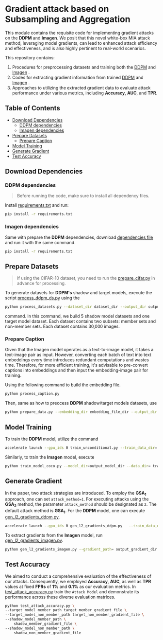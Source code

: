 # Gradient attack based on Subsampling and Aggregation

This module contains the requisite code for implementing gradient attacks on the **DDPM** and **Imagen**. We posit that this novel white-box MIA attack method, leveraging model gradients, can lead to enhanced attack efficiency and effectiveness, and is also highly pertinent to real-world scenarios.

This repository contains:

1. Procedures for preprocessing datasets and training both the [DDPM](DDPM/) and [Imagen](Imagen/) .
2. Codes for extracting gradient information from trained [DDPM](DDPM/) and [Imagen](Imagen/) .
3. Approaches to utilizing the extracted gradient data to evaluate attack performance under various metrics, including **Accuracy**, **AUC**, and **TPR**.

## Table of Contents

- [Download Dependencies](#download-dependencies)
	- [DDPM dependencies](#ddpm-dependencies)
	- [Imagen dependencies](#imagen-dependencies)
- [Prepare Datasets](#prepare-datasets)
	- [Prepare Caption](#prepare-caption)
- [Model Training](#model-training)
- [Generate Gradient](#generate-gradient)
- [Test Accuracy](#test-accuracy)

## Download Dependencies
### DDPM dependencies

> Before running the code, make sure to install all dependency files.

Install [requirements.txt](DDPM/requirements.txt) and run:

```bash
pip install -r requirements.txt
```

### Imagen dependencies

Same with prepare the **DDPM** dependencies, download [dependencies file](Imagen/requirements.txt) and run it with the same command.

```bash
pip install -r requirements.txt
```

## Prepare Datasets

> If using the CIFAR-10 dataset, you need to run the [prepare_cifar.py](DDPM/prepare_cifar.py) in advance for processing.


To generate datasets for **DDPM's** shadow and target models, execute the script [process_ddpm_ds.py](DDPM/process_ddpm_ds.py) using the

```bash
python process_datasets.py --dataset_dir dataset_dir --output_dir output_dataset_dir --datanum_target_model 30000 --datanum_per_shadow_model 30000 --number_of_shadow_model 5
```

command. In this command, we build 5 shadow model datasets and one target model dataset. Each dataset contains two subsets: member sets and non-member sets. Each dataset contains 30,000 images.

### Prepare Caption

Given that the Imagen model operates as a text-to-image model, it takes a text-image pair as input. However, converting each batch of text into text embeddings every time introduces redundant computations and wastes time. Therefore, for more efficient training, it's advisable to pre-convert captions into embeddings and then input the embedding-image pair for training.

Using the following command to build the embedding file.

```bash
python process_caption.py 
```
Then, same as how to preocess **DDPM** shadow/target models datasets, use 

```bash
python prepare_data.py --embedding_dir embedding_file_dir --output_dir output_dataset_dir
```

## Model Training

To train the **DDPM** model, utilize the command 

```bash
accelerate launch --gpu_ids 0 train_unconditional.py --train_data_dir= train_data_dir --resolution=32 --output_dir=output_model_dir --train_batch_size=32 --num_epochs=400 --gradient_accumulation_steps=1 --learning_rate=1e-4 --lr_warmup_steps=500 --mixed_precision=no --save_model_epochs=50
```
 Similarly, to train the **Imagen** model, execute 

```bash
python train_model_coco.py --model_dir=output_model_dir --data_dir= train_data_dir --project_name="project_name" --load_train_embedding=embedding_dir --from_scratch=0 --checkpoint_path='None'
```

## Generate Gradient

In the paper, two attack strategies are introduced. To employ the **${\mathsf{GSA_1}}$** approach, one can set `attack_method=1`. For executing attacks using the **${\mathsf{GSA_2}}$** method, the parameter `attack_method` should be designated as `2`. The default attack method is **${\mathsf{GSA_1}}$**. For the **DDPM** model, one can execute [gen_l2_gradients_ddpm.py](DDPM/gen_l2_gradients_ddpm.py). 
```bash
accelerate launch --gpu_ids 0 gen_l2_gradients_ddpm.py   --train_data_dir= train_data_dir  --resolution=64   --model_dir= model_dir   --resume_from_checkpoint="latest"  --which_l2=-1 --output_name= output_gradient_dir --attack_method=1
```
To extract gradients from the **Imagen** model, run [gen_l2_gradients_imagen.py](Imagen/gen_l2_gradients_imagen.py).

```bash
python gen_l2_gradients_imagen.py --gradient_path= output_gradient_dir --data_dir= train_data_dir  --load_train_embedding= embedding_file --checkpoint_path= model_dir --get_unet=1 --attack_method=1 
```
## Test Accuracy

We aimed to conduct a comprehensive evaluation of the effectiveness of our attacks. Consequently, we employed **Accuracy**, **AUC**, as well as **TPR** values at fixed **FPRs** of **1%** and **0.1%** as our evaluation metrics. In [test_attack_accuracy.py](test_attack_accuracy.py) train the `Attack Model` and demonstrate its performance across these diverse evaluation matrices.

```bash
python test_attack_accuracy.py \
--target_model_member_path target_member_gradient_file \
--target_model_non_member_path target_non_member_gradient_file \
--shadow_model_member_path \
    shadow_member_gradient_file \
--shadow_model_non_member_path \
    shadow_non_member_gradient_file
```











